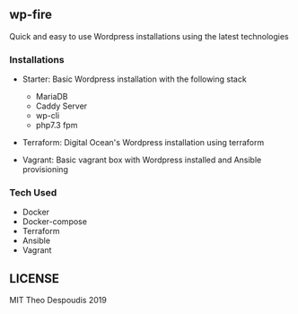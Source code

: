 wp-fire
---

Quick and easy to use Wordpress installations using the latest technologies

### Installations

* Starter: Basic Wordpress installation with the following stack
    * MariaDB
    * Caddy Server
    * wp-cli
    * php7.3 fpm
    
* Terraform: Digital Ocean's Wordpress installation using terraform
* Vagrant: Basic vagrant box with Wordpress installed and Ansible provisioning

### Tech Used

* Docker
* Docker-compose
* Terraform
* Ansible
* Vagrant

## LICENSE
MIT Theo Despoudis 2019
